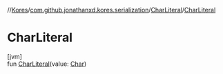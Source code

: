 //[Kores](../../../index.md)/[com.github.jonathanxd.kores.serialization](../index.md)/[CharLiteral](index.md)/[CharLiteral](-char-literal.md)

# CharLiteral

[jvm]\
fun [CharLiteral](-char-literal.md)(value: [Char](https://kotlinlang.org/api/latest/jvm/stdlib/kotlin/-char/index.html))
